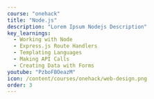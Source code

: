 ```yaml
---
course: "onehack"
title: "Node.js"
description: "Lorem Ipsum Nodejs Description"
key_learnings:
  - Working with Node
  - Express.js Route Handlers
  - Templating Languages
  - Making API Calls
  - Creating Data with Forms
youtube: "PzboFBOeazM"
icon: /content/courses/onehack/web-design.png
order: 3
---
```

